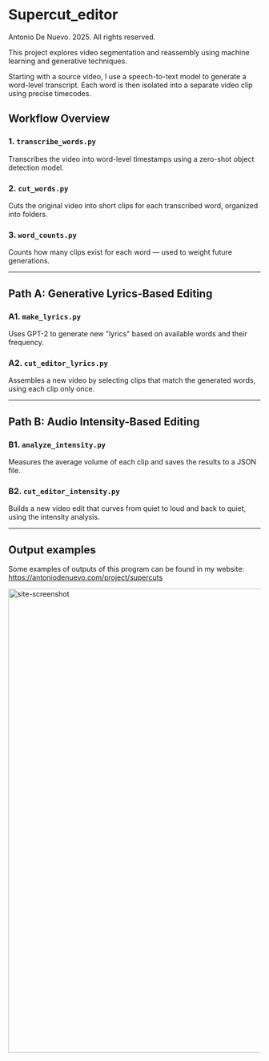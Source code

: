 # Supercut_editor

Antonio De Nuevo. 2025. All rights reserved.
 
This project explores video segmentation and reassembly using machine learning and generative techniques.

Starting with a source video, I use a speech-to-text model to generate a word-level transcript. Each word is then isolated into a separate video clip using precise timecodes.

## Workflow Overview

### 1. `transcribe_words.py`
Transcribes the video into word-level timestamps using a zero-shot object detection model.

### 2. `cut_words.py`
Cuts the original video into short clips for each transcribed word, organized into folders.

### 3. `word_counts.py`
Counts how many clips exist for each word — used to weight future generations.

---

## Path A: Generative Lyrics-Based Editing

### A1. `make_lyrics.py`
Uses GPT-2 to generate new "lyrics" based on available words and their frequency.

### A2. `cut_editor_lyrics.py`
Assembles a new video by selecting clips that match the generated words, using each clip only once.

---

## Path B: Audio Intensity-Based Editing

### B1. `analyze_intensity.py`
Measures the average volume of each clip and saves the results to a JSON file.

### B2. `cut_editor_intensity.py`
Builds a new video edit that curves from quiet to loud and back to quiet, using the intensity analysis.

---

## Output examples

Some examples of outputs of this program can be found in my website:
https://antoniodenuevo.com/project/supercuts

<img width="927" alt="site-screenshot" src="https://github.com/user-attachments/assets/5737f478-acbc-4794-aae0-6ef3959bb189" />




